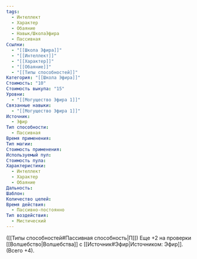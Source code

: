 ```yaml
---
tags:
  - Интеллект
  - Характер
  - Обаяние
  - Навык/ШколаЭфира
  - Пассивная
Ссылки:
  - "[[Школа Эфира]]"
  - "[[Интеллект]]"
  - "[[Характер]]"
  - "[[Обаяние]]"
  - "[[Типы способностей]]"
Категория: "[[Школа Эфира]]"
Стоимость: "10"
Стоимость выкупа: "15"
Уровни:
  - "[[Могущество Эфира 1]]"
Связанные навыки:
  - "[[Могущество Эфира 1]]"
Источник:
  - Эфир
Тип способности:
  - Пассивная
Время применения: 
Тип магии: 
Стоимость применения: 
Используемый пул: 
Стоимость пула: 
Характеристики:
  - Интеллект
  - Характер
  - Обаяние
Дальность: 
Шаблон: 
Количество целей: 
Время действия:
  - Пассивно-постоянно
Тип воздействия:
  - Мистический
---
```

([[Типы способностей#Пассивная способность|П]]) Еще +2 на проверки [[Волшебство|Волшебства]] с [[Источник#Эфир|Источником: Эфир]]. (Всего +4).